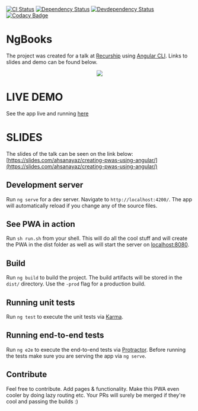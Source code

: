 [![CI Status](http://img.shields.io/travis/AhsanAyaz/ng-books-pwa.svg?style=flat)](https://travis-ci.org/AhsanAyaz/ng-books-pwa)
[![Dependency Status](https://david-dm.org/AhsanAyaz/ng-books-pwa/status.svg)](https://david-dm.org/AhsanAyaz/ng-books-pwa#info=dependencies) 
[![Devdependency Status](https://david-dm.org/AhsanAyaz/ng-books-pwa/dev-status.svg)](https://david-dm.org/AhsanAyaz/ng-books-pwa#info=devDependencies) 
[![Codacy Badge](https://api.codacy.com/project/badge/Grade/b5fc728b889a447da22b07bfdabef724)](https://www.codacy.com/app/AhsanAyaz/ng-books-pwa?utm_source=github.com&amp;utm_medium=referral&amp;utm_content=AhsanAyaz/ng-books-pwa&amp;utm_campaign=Badge_Grade)


# NgBooks

The project was created for a talk at [Recurship](https://www.recurship.com) using [Angular CLI](https://github.com/angular/angular-cli).
Links to slides and demo can be found below.

<p align="center"><img src="https://media.giphy.com/media/3oeHLCCNZGubJ6nE2s/giphy.gif"></p>


# LIVE DEMO
See the app live and running [here](https://ahsanayaz.github.io/ng-books-pwa)

# SLIDES
The slides of the talk can be seen on the link below: 
[https://slides.com/ahsanayaz/creating-pwas-using-angular/](https://slides.com/ahsanayaz/creating-pwas-using-angular/)

## Development server

Run `ng serve` for a dev server. Navigate to `http://localhost:4200/`. The app will automatically reload if you change any of the source files.

## See PWA in action

Run `sh run.sh` from your shell.
This will do all the cool stuff and will create the PWA in the dist folder as well as will start the server on [localhost:8080](http://localhost:8080).

## Build

Run `ng build` to build the project. The build artifacts will be stored in the `dist/` directory. Use the `-prod` flag for a production build.

## Running unit tests

Run `ng test` to execute the unit tests via [Karma](https://karma-runner.github.io).

## Running end-to-end tests

Run `ng e2e` to execute the end-to-end tests via [Protractor](http://www.protractortest.org/).
Before running the tests make sure you are serving the app via `ng serve`.

## Contribute

Feel free to contribute. Add pages & functionality. Make this PWA even cooler by doing lazy routing etc.
Your PRs will surely be merged if they're cool and passing the builds :)

